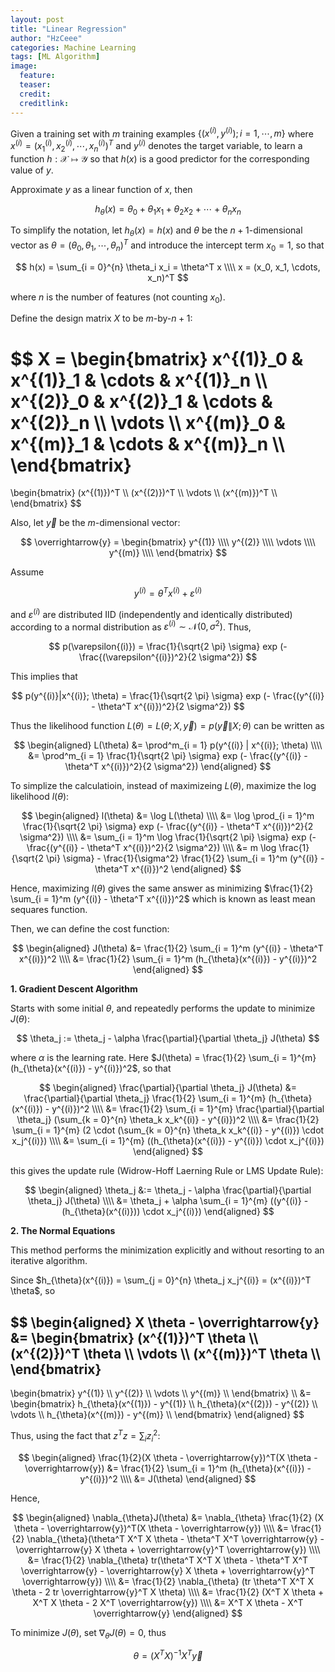 ```yaml
---
layout: post
title: "Linear Regression"
author: "HzCeee"
categories: Machine Learning
tags: [ML Algorithm]
image:
  feature: 
  teaser: 
  credit:
  creditlink:
---
```


Given a training set with $m$ training examples $\{ (x^{(i)}, y^{(i)}); i = 1, \cdots , m \}$ where $x^{(i)} = (x_1^{(i)}, x_2^{(i)}, \cdots , x_n^{(i)})^T$ and $y^{(i)}$ denotes the target variable, to learn a function $h : \mathcal{X} \mapsto \mathcal{Y}$ so that $h(x)$ is a good predictor for the corresponding value of $y$.

Approximate $y$ as a linear function of $x$, then

$$
h_{\theta}(x) = \theta_0 + \theta_1 x_1 + \theta_2 x_2 + \cdots + \theta_n x_n
$$

To simplify the notation, let $h_{\theta}(x) = h(x)$ and $\theta$ be the $n + 1$-dimensional vector as $\theta = (\theta_0, \theta_1, \cdots, \theta_n)^T$ and introduce the intercept term $x_0 = 1$, so that

$$
h(x) = \sum_{i = 0}^{n} \theta_i x_i = \theta^T x \\\\
x = (x_0, x_1, \cdots, x_n)^T
$$

where $n$ is the number of features (not counting $x_0$).

Define the design matrix $X$ to be $m$-by-$n + 1$:

$$
X =
\begin{bmatrix}
x^{(1)}_0 & x^{(1)}_1 & \cdots & x^{(1)}_n \\\\
x^{(2)}_0 & x^{(2)}_1 & \cdots & x^{(2)}_n \\\\
\vdots \\\\
x^{(m)}_0 & x^{(m)}_1 & \cdots & x^{(m)}_n \\\\
\end{bmatrix}
=
\begin{bmatrix}
(x^{(1)})^T \\\\
(x^{(2)})^T \\\\
\vdots \\\\
(x^{(m)})^T \\\\
\end{bmatrix}
$$

Also, let $\overrightarrow{y}$ be the $m$-dimensional vector:

$$
\overrightarrow{y} = 
\begin{bmatrix}
y^{(1)} \\\\
y^{(2)} \\\\
\vdots \\\\
y^{(m)} \\\\
\end{bmatrix}
$$

Assume

$$
y^{(i)} = \theta^T x^{(i)} + \varepsilon^{(i)}
$$

and $\varepsilon^{(i)}$ are distributed IID (independently and identically distributed) according to a normal distribution as $\varepsilon^{(i)} \sim \mathcal{N}(0, \sigma^2)$. Thus,

$$
p(\varepsilon{(i)}) = \frac{1}{\sqrt{2 \pi} \sigma} exp (- \frac{(\varepsilon^{(i)})^2}{2 \sigma^2})
$$

This implies that

$$
p(y^{(i)}|x^{(i)}; \theta) = \frac{1}{\sqrt{2 \pi} \sigma} exp (- \frac{(y^{(i)} - \theta^T x^{(i)})^2}{2 \sigma^2})
$$

Thus the likelihood function $L(\theta) = L(\theta; X,\overrightarrow{y}) = p(\overrightarrow{y} \| X; \theta)$ can be written as

$$
\begin{aligned}
L(\theta) &= \prod^m_{i = 1} p(y^{(i)} | x^{(i)}; \theta) \\\\
&= \prod^m_{i = 1} \frac{1}{\sqrt{2 \pi} \sigma} exp (- \frac{(y^{(i)} - \theta^T x^{(i)})^2}{2 \sigma^2})
\end{aligned}
$$

To simplize the calculatioin, instead of maximizeing $L(\theta)$, maximize the log likelihood $l(\theta)$:

$$
\begin{aligned}
l(\theta) &= \log L(\theta) \\\\
&= \log \prod_{i = 1}^m \frac{1}{\sqrt{2 \pi} \sigma} exp (- \frac{(y^{(i)} - \theta^T x^{(i)})^2}{2 \sigma^2}) \\\\
&= \sum_{i = 1}^m \log \frac{1}{\sqrt{2 \pi} \sigma} exp (- \frac{(y^{(i)} - \theta^T x^{(i)})^2}{2 \sigma^2}) \\\\
&= m \log \frac{1}{\sqrt{2 \pi} \sigma} - \frac{1}{\sigma^2} \frac{1}{2} \sum_{i = 1}^m (y^{(i)} - \theta^T x^{(i)})^2
\end{aligned}
$$

Hence, maximizing $l(\theta)$ gives the same answer as minimizing $\frac{1}{2} \sum_{i = 1}^m (y^{(i)} - \theta^T x^{(i)})^2$ which is known as least mean sequares function.

Then, we can define the cost function:

$$
\begin{aligned}
J(\theta) &= \frac{1}{2} \sum_{i = 1}^m (y^{(i)} - \theta^T x^{(i)})^2 \\\\
&= \frac{1}{2} \sum_{i = 1}^m (h_{\theta}(x^{(i)}) - y^{(i)})^2
\end{aligned}
$$

**1. Gradient Descent Algorithm**

Starts with some initial $\theta$, and repeatedly performs the update to minimize $J(\theta)$:

$$
\theta_j := \theta_j - \alpha \frac{\partial}{\partial \theta_j} J(\theta)
$$

where $\alpha$ is the learning rate. Here $J(\theta) = \frac{1}{2} \sum_{i = 1}^{m} (h_{\theta}(x^{(i)}) - y^{(i)})^2$, so that

$$
\begin{aligned}
\frac{\partial}{\partial \theta_j} J(\theta) &= \frac{\partial}{\partial \theta_j} \frac{1}{2} \sum_{i = 1}^{m} (h_{\theta}(x^{(i)}) - y^{(i)})^2 \\\\
&= \frac{1}{2} \sum_{i = 1}^{m} \frac{\partial}{\partial \theta_j} (\sum_{k = 0}^{n} \theta_k x_k^{(i)} - y^{(i)})^2 \\\\
&= \frac{1}{2} \sum_{i = 1}^{m} (2 \cdot (\sum_{k = 0}^{n} \theta_k x_k^{(i)} - y^{(i)}) \cdot x_j^{(i)}) \\\\
&= \sum_{i = 1}^{m} ((h_{\theta}(x^{(i)}) - y^{(i)}) \cdot x_j^{(i)})
\end{aligned}
$$

this gives the update rule (Widrow-Hoff Laerning Rule or LMS Update Rule):

$$
\begin{aligned}
\theta_j &:= \theta_j - \alpha \frac{\partial}{\partial \theta_j} J(\theta) \\\\
&= \theta_j + \alpha \sum_{i = 1}^{m} ((y^{(i)} - (h_{\theta}(x^{(i)})) \cdot x_j^{(i)})
\end{aligned}
$$

**2. The Normal Equations**

This method performs the minimization explicitly and without resorting to an iterative algorithm.

Since $h_{\theta}(x^{(i)}) = \sum_{j = 0}^{n} \theta_j x_j^{(i)} = (x^{(i)})^T \theta$, so

$$
\begin{aligned}
X \theta - \overrightarrow{y} &= 
\begin{bmatrix}
(x^{(1)})^T \theta \\\\
(x^{(2)})^T \theta \\\\
\vdots \\\\
(x^{(m)})^T \theta \\\\
\end{bmatrix}
-
\begin{bmatrix}
y^{(1)} \\\\
y^{(2)} \\\\
\vdots \\\\
y^{(m)} \\\\
\end{bmatrix} \\\\
&=
\begin{bmatrix}
h_{\theta}(x^{(1)}) - y^{(1)} \\\\
h_{\theta}(x^{(2)}) - y^{(2)} \\\\
\vdots \\\\
h_{\theta}(x^{(m)}) - y^{(m)} \\\\
\end{bmatrix}
\end{aligned}
$$

Thus, using the fact that $z^T z = \sum_i z_i^2$:

$$
\begin{aligned}
\frac{1}{2}(X \theta - \overrightarrow{y})^T(X \theta - \overrightarrow{y}) 
&= \frac{1}{2} \sum_{i = 1}^m (h_{\theta}(x^{(i)}) - y^{(i)})^2 \\\\
&= J(\theta)
\end{aligned}
$$

Hence, 

$$
\begin{aligned}
\nabla_{\theta}J(\theta) &=
\nabla_{\theta} \frac{1}{2} (X \theta - \overrightarrow{y})^T(X \theta - \overrightarrow{y}) \\\\
&= \frac{1}{2} \nabla_{\theta}(\theta^T X^T X \theta - \theta^T X^T \overrightarrow{y} - \overrightarrow{y} X \theta + \overrightarrow{y}^T \overrightarrow{y}) \\\\
&= \frac{1}{2} \nabla_{\theta} tr(\theta^T X^T X \theta - \theta^T X^T \overrightarrow{y} - \overrightarrow{y} X \theta + \overrightarrow{y}^T \overrightarrow{y}) \\\\
&= \frac{1}{2} \nabla_{\theta} (tr \theta^T X^T X \theta - 2 tr \overrightarrow{y}^T X \theta) \\\\
&= \frac{1}{2} (X^T X \theta + X^T X \theta - 2 X^T \overrightarrow{y}) \\\\
&= X^T X \theta - X^T \overrightarrow{y}
\end{aligned}
$$

To minimize $J(\theta)$, set $\nabla_{\theta}J(\theta) = 0$, thus

$$
\theta = (X^T X)^{-1} X^T \overrightarrow{y}
$$
